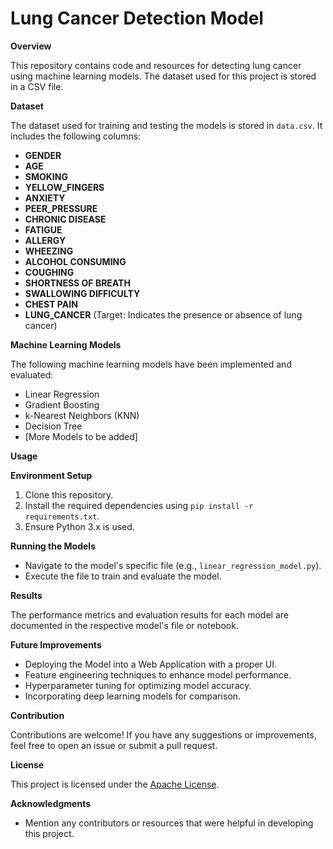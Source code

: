 # **Lung Cancer Detection Model**

**Overview**

This repository contains code and resources for detecting lung cancer using machine learning models. The dataset used for this project is stored in a CSV file.

**Dataset**

The dataset used for training and testing the models is stored in `data.csv`. It includes the following columns:

- **GENDER**
- **AGE**
- **SMOKING**
- **YELLOW_FINGERS**
- **ANXIETY**
- **PEER_PRESSURE**
- **CHRONIC DISEASE**
- **FATIGUE**
- **ALLERGY**
- **WHEEZING**
- **ALCOHOL CONSUMING**
- **COUGHING**
- **SHORTNESS OF BREATH**
- **SWALLOWING DIFFICULTY**
- **CHEST PAIN**
- **LUNG_CANCER** (Target: Indicates the presence or absence of lung cancer)

**Machine Learning Models**

The following machine learning models have been implemented and evaluated:

- Linear Regression
- Gradient Boosting
- k-Nearest Neighbors (KNN)
- Decision Tree
- [More Models to be added]

**Usage**

**Environment Setup**
1. Clone this repository.
2. Install the required dependencies using `pip install -r requirements.txt`.
3. Ensure Python 3.x is used.

**Running the Models**
- Navigate to the model's specific file (e.g., `linear_regression_model.py`).
- Execute the file to train and evaluate the model.

**Results**

The performance metrics and evaluation results for each model are documented in the respective model's file or notebook. 

**Future Improvements**

- Deploying the Model into a Web Application with a proper UI.
- Feature engineering techniques to enhance model performance.
- Hyperparameter tuning for optimizing model accuracy.
- Incorporating deep learning models for comparison.

**Contribution**

Contributions are welcome! If you have any suggestions or improvements, feel free to open an issue or submit a pull request.

**License**

This project is licensed under the [Apache License](LICENSE).

**Acknowledgments**

- Mention any contributors or resources that were helpful in developing this project.
